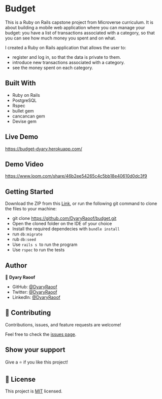 # Budget

This is a  Ruby on Rails capstone project from Microverse curriculum. It is about building a mobile web application where you can manage your budget: you have a list of transactions associated with a category, so that you can see how much money you spent and on what.

I created a Ruby on Rails application that allows the user to:
- register and log in, so that the data is private to them.
- introduce new transactions associated with a category.
- see the money spent on each category.

## Built With

- Ruby on Rails
- PostgreSQL
- Rspec
- bullet gem
- cancancan gem
- Devise gem

## Live Demo
https://budget-dyary.herokuapp.com/

## Demo Video
https://www.loom.com/share/46b2ee54265c4c5bb18e40610d0dc3f9

## Getting Started

Download the ZIP from this [Link](https://github.com/DyaryRaoof/budget.git), or run the following git command to clone the files to your machine:

- git clone https://github.com/DyaryRaoof/budget.git
- Open the cloned folder on the IDE of your choice
- Install the required dependecies with `bundle install`
- run `db:migrate`
- rub `db:seed`
- Use `rails s `to run the program
- Use `rspec` to run the tests

## Author

👤 **Dyary Raoof**
- GitHub: [@DyaryRaoof](https://github.com/DyaryRaoof)
- Twitter: [@DyaryRaoof](https://twitter.com/DyaryRaoof)
- LinkedIn: [@DyaryRaoof](https://linkedin.com/in/DyaryRaoof)


## 🤝 Contributing

Contributions, issues, and feature requests are welcome!

Feel free to check the [issues page](https://github.com/DyaryRaoof/budget/issues).

## Show your support

Give a ⭐️ if you like this project!

## 📝 License

This project is [MIT](./MIT.md) licensed.
<!-- The email for this project is dyary2018@gmail.com -->
